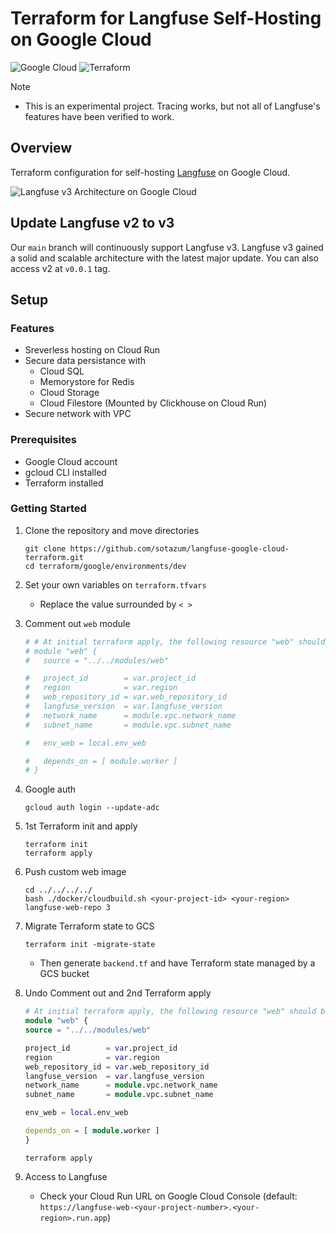 # Terraform for Langfuse Self-Hosting on Google Cloud

![Google Cloud](https://img.shields.io/badge/Google%20Cloud-4285F4?logo=google-cloud&logoColor=white)
![Terraform](https://img.shields.io/badge/Terraform-1.9.8-blue.svg)

> [!NOTE]
> - This is an experimental project. Tracing works, but not all of Langfuse's features have been verified to work.

## Overview
Terraform configuration for self-hosting [Langfuse](https://langfuse.com/) on Google Cloud.

![Langfuse v3 Architecture on Google Cloud](images/langfuse_v3_self_host_google_cloud.png)

## Update Langfuse v2 to v3
Our `main` branch will continuously support Langfuse v3. Langfuse v3 gained a solid and scalable architecture with the latest major update. You can also access v2 at `v0.0.1` tag.

## Setup
### Features
- Sreverless hosting on Cloud Run
- Secure data persistance with 
    - Cloud SQL 
    - Memorystore for Redis
    - Cloud Storage
    - Cloud Filestore (Mounted by Clickhouse on Cloud Run)
- Secure network with VPC

### Prerequisites
- Google Cloud account
- gcloud CLI installed
- Terraform installed

### Getting Started
1. Clone the repository and move directories
    ```
    git clone https://github.com/sotazum/langfuse-google-cloud-terraform.git
    cd terraform/google/environments/dev
    ```

2. Set your own variables on `terraform.tfvars`
   - Replace the value surrounded by `< >`

3. Comment out `web` module
    ```environments/dev/main.tf
    # # At initial terraform apply, the following resource "web" should be commented out to avoid an error. After pushing the image to the artifact registry, uncomment the resource "web" and apply the terraform configuration again.
    # module "web" {
    #   source = "../../modules/web"

    #   project_id        = var.project_id
    #   region            = var.region
    #   web_repository_id = var.web_repository_id
    #   langfuse_version  = var.langfuse_version
    #   network_name      = module.vpc.network_name
    #   subnet_name       = module.vpc.subnet_name

    #   env_web = local.env_web

    #   depends_on = [ module.worker ]
    # }
    ```

4. Google auth
    ```
    gcloud auth login --update-adc
    ```

5. 1st Terraform init and apply
    ```
    terraform init
    terraform apply
    ```

6. Push custom web image
    ```
    cd ../../../../
    bash ./docker/cloudbuild.sh <your-project-id> <your-region> langfuse-web-repo 3
    ```

7. Migrate Terraform state to GCS
    ```
    terraform init -migrate-state
    ```
    - Then generate `backend.tf` and have Terraform state managed by a GCS bucket

8. Undo Comment out and 2nd Terraform apply
    ```environments/dev/main.tf
    # At initial terraform apply, the following resource "web" should be commented out to avoid an error. After pushing the image to the artifact registry, uncomment the resource "web" and apply the terraform configuration again.
    module "web" {
    source = "../../modules/web"

    project_id        = var.project_id
    region            = var.region
    web_repository_id = var.web_repository_id
    langfuse_version  = var.langfuse_version
    network_name      = module.vpc.network_name
    subnet_name       = module.vpc.subnet_name

    env_web = local.env_web

    depends_on = [ module.worker ]
    }
    ```

    ```
    terraform apply
    ```

9. Access to Langfuse

    - Check your Cloud Run URL on Google Cloud Console (default: `https://langfuse-web-<your-project-number>.<your-region>.run.app`)